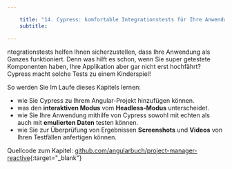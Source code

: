 ```yaml
---

    title: "14. Cypress: komfortable Integrationstests für Ihre Anwendung"
    subtitle: 

---
```

ntegrationstests helfen Ihnen sicherzustellen, dass Ihre Anwendung
als Ganzes funktioniert. Denn was hilft es schon, wenn Sie super
getestete Komponenten haben, Ihre Applikation aber gar nicht
erst hochfährt? Cypress macht solche Tests zu einem Kinderspiel!

So werden Sie Im Laufe dieses Kapitels lernen:
- wie Sie Cypress zu Ihrem Angular-Projekt hinzufügen können.
- was den **interaktiven Modus** vom **Headless-Modus** unterscheidet.
- wie Sie Ihre Anwendung mithilfe von Cypress sowohl mit echten als auch mit **emulierten Daten** testen können.
- wie Sie zur Überprüfung von Ergebnissen **Screenshots** und **Videos** von Ihren Testfällen anfertigen können.

Quellcode zum Kapitel: [github.com/angularbuch/project-manager-reactive](github.com/angularbuch/project-manager-reactive){:target="_blank"}

